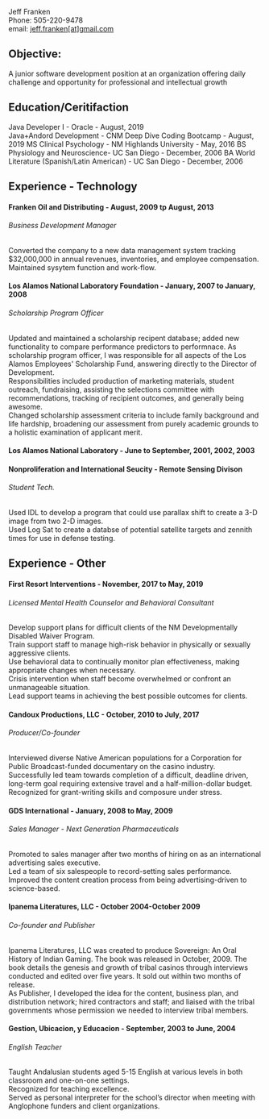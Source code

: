   
Jeff Franken   
Phone: 505-220-9478   
email: [jeff.franken[at]gmail.com](mailto:jeff.franken@gmail.com)

## Objective:

A junior software development position at an organization offering daily challenge and opportunity for professional and intellectual growth

## Education/Ceritifaction

Java Developer I - Oracle - August, 2019  
Java+Andord Development - CNM Deep Dive Coding Bootcamp - August, 2019 
MS Clinical Psychology - NM Highlands University - May, 2016
BS Physiology and Neuroscience- UC San Diego - December, 2006
BA World Literature (Spanish/Latin American) - UC San Diego - December, 2006 

## Experience - Technology

#### Franken Oil and Distributing - August, 2009 tp August, 2013  
###### Business Development Manager  
Converted the company to a new data management system tracking $32,000,000 in annual revenues, inventories, and employee compensation. Maintained sysytem function and work-flow.  

#### Los Alamos National Laboratory Foundation - January, 2007 to January, 2008  
###### Scholarship Program Officer  
Updated and maintained a scholarship recipent database; added new functionality to compare performance predictors to performnace.
As scholarship program officer, I was responsible for all aspects of the Los Alamos Employees' Scholarship Fund, answering directly to the Director of Development.   
Responsibilities included production of marketing materials, student outreach, fundraising, assisting the selections committee with recommendations, tracking of recipient outcomes, and generally being awesome.  
Changed scholarship assessment criteria to include family background and life hardship, broadening our assessment from purely academic grounds to a holistic examination of applicant merit.  


#### Los Alamos National Laboratory - June to September, 2001, 2002, 2003
#### Nonproliferation and International Seucity - Remote Sensing Divison
###### Student Tech.
Used IDL to develop a program that could use parallax shift to create a 3-D image from two 2-D images.  
Used Log Sat to create a databse of potential satellite targets and zennith times for use in defense testing.   

## Experience - Other

#### First Resort Interventions - November, 2017 to May, 2019
###### Licensed Mental Health Counselor and Behavioral Consultant
Develop support plans for difficult clients of the NM Developmentally Disabled Waiver Program.  
Train support staff to manage high-risk behavior in physically or sexually aggressive clients.  
Use behavioral data to continually monitor plan effectiveness, making appropriate changes when necessary.  
Crisis intervention when staff become overwhelmed or confront an unmanageable situation.  
Lead support teams in achieving the best possible outcomes for clients.    

#### Candoux Productions, LLC - October, 2010 to July, 2017
###### Producer/Co-founder 
Interviewed diverse Native American populations for a Corporation for Public Broadcast-funded documentary on the casino industry.   
Successfully led team towards completion of a difficult, deadline driven, long-term goal requiring extensive travel and a half-million-dollar budget.   
Recognized for grant-writing skills and composure under stress.   

 
#### GDS International - January, 2008 to May, 2009
###### Sales Manager - Next Generation Pharmaceuticals
Promoted to sales manager after two months of hiring on as an international advertising sales executive.   
Led a team of six salespeople to record-setting sales performance.   
Improved the content creation process from being advertising-driven to science-based.   

#### Ipanema Literatures, LLC - October 2004-October 2009
###### Co-founder and Publisher 
Ipanema Literatures, LLC was created to produce Sovereign: An Oral History of Indian Gaming. The book was released in October, 2009. The book details the genesis and growth of tribal casinos through interviews conducted and edited over five years. It sold out within two months of release.  
As Publisher, I developed the idea for the content, business plan, and distribution network; hired contractors and staff; and liaised with the tribal governments whose permission we needed to interview tribal members.  

#### Gestion, Ubicacion, y Educacion - September, 2003 to June, 2004
###### English Teacher
Taught Andalusian students aged 5-15 English at various levels in both classroom and one-on-one settings.  
Recognized for teaching excellence.  
Served as personal interpreter for the school’s director when meeting with Anglophone funders and client organizations.   


